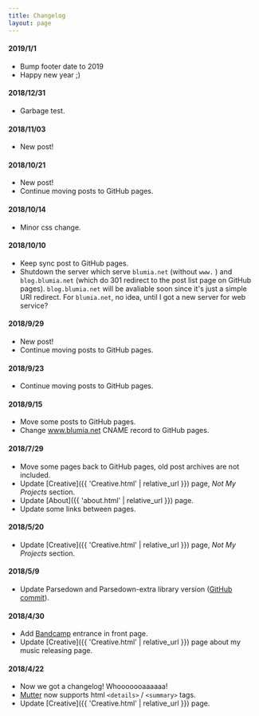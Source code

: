 ```yaml
---
title: Changelog
layout: page
---
```


#### 2019/1/1

 - Bump footer date to 2019
 - Happy new year ;)

#### 2018/12/31

 - Garbage test.

#### 2018/11/03

 - New post!

#### 2018/10/21

 - New post!
 - Continue moving posts to GitHub pages.

#### 2018/10/14

 - Minor css change.

#### 2018/10/10

 - Keep sync post to GitHub pages.
 - Shutdown the server which serve `blumia.net` (without `www.` ) and `blog.blumia.net` (which do 301 redirect to the post list page on GitHub pages). `blog.blumia.net` will be avaliable soon since it's just a simple URI redirect. For `blumia.net`, no idea, until I got a new server for web service?

#### 2018/9/29

 - New post!
 - Continue moving posts to GitHub pages.

#### 2018/9/23

 - Continue moving posts to GitHub pages.

#### 2018/9/15

 - Move some posts to GitHub pages.
 - Change www.blumia.net CNAME record to GitHub pages.

#### 2018/7/29

 - Move some pages back to GitHub pages, old post archives are not included.
 - Update [Creative]({{ 'Creative.html' | relative_url }}) page, *Not My Projects* section.
 - Update [About]({{ 'about.html' | relative_url }}) page.
 - Update some links between pages.

#### 2018/5/20

 - Update [Creative]({{ 'Creative.html' | relative_url }}) page, *Not My Projects* section.

#### 2018/5/9

 - Update Parsedown and Parsedown-extra library version ([GitHub commit](https://github.com/BLumia/Mutter/commit/7be8ef3c74a0419fd9577bc36a92797a3c1f5f00)).

#### 2018/4/30

 - Add [Bandcamp](https://blumia.bandcamp.com/) entrance in front page.
 - Update [Creative]({{ 'Creative.html' | relative_url }}) page about my music releasing page.

#### 2018/4/22

 - Now we got a changelog! Whooooooaaaaaa!
 - [Mutter](https://github.com/BLumia/Mutter) now supports html `<details>` / `<summary>` tags.
 - Update [Creative]({{ 'Creative.html' | relative_url }}) page.
